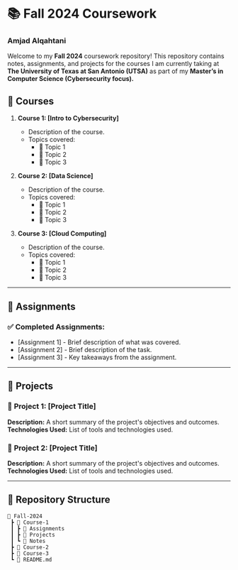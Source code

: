 # 📚 Fall 2024 Coursework  
### Amjad Alqahtani  

Welcome to my **Fall 2024** coursework repository! This repository contains notes, assignments, and projects for the courses I am currently taking at **The University of Texas at San Antonio (UTSA)** as part of my **Master’s in Computer Science (Cybersecurity focus).**  

## 📌 Courses  
1. **Course 1: [Intro to Cybersecurity]**  
   - Description of the course.  
   - Topics covered:  
     - 🔹 Topic 1  
     - 🔹 Topic 2  
     - 🔹 Topic 3  

2. **Course 2: [Data Science]**  
   - Description of the course.  
   - Topics covered:  
     - 🔹 Topic 1  
     - 🔹 Topic 2  
     - 🔹 Topic 3  

3. **Course 3: [Cloud Computing]**  
   - Description of the course.  
   - Topics covered:  
     - 🔹 Topic 1  
     - 🔹 Topic 2  
     - 🔹 Topic 3  

---

## 📝 Assignments  
### ✅ Completed Assignments:  
- [Assignment 1] - Brief description of what was covered.  
- [Assignment 2] - Brief description of the task.  
- [Assignment 3] - Key takeaways from the assignment.  

---

## 🚀 Projects  
### 🔹 **Project 1: [Project Title]**  
**Description:** A short summary of the project's objectives and outcomes.  
**Technologies Used:** List of tools and technologies used.  

### 🔹 **Project 2: [Project Title]**  
**Description:** A short summary of the project's objectives and outcomes.  
**Technologies Used:** List of tools and technologies used.  

---

## 📂 Repository Structure  
```plaintext
📂 Fall-2024  
 ┣ 📂 Course-1  
 ┃ ┣ 📜 Assignments  
 ┃ ┣ 📜 Projects  
 ┃ ┗ 📜 Notes  
 ┣ 📂 Course-2  
 ┣ 📂 Course-3  
 ┗ 📜 README.md
